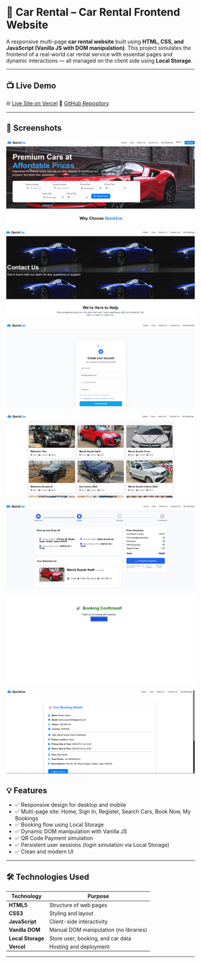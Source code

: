 # 🚗 Car Rental – Car Rental Frontend Website

A responsive multi-page **car rental website** built using **HTML, CSS, and JavaScript (Vanilla JS with DOM manipulation)**. This project simulates the frontend of a real-world car rental service with essential pages and dynamic interactions — all managed on the client side using **Local Storage**.

---

## 📺 Live Demo

🌐 [Live Site on Vercel](https://car-rental-bhanu-sarans-projects.vercel.app) 
📁 [GitHub Repository](https://github.com/your-username/car-rental-frontend)

---

## 📸 Screenshots

![Homepage](photos/homepage.png)

![Contact Us](photos/contactus.png)

![Register](photos/register.png)

![Fleet](photos/fleet.png)

![Booking](photos/booking.png)

![Confirm](photos/confirm.png)

![My Bookings](photos/mybookings.png)


## 💡 Features

- ✅ Responsive design for desktop and mobile
- ✅ Multi-page site: Home, Sign In, Register, Search Cars, Book Now, My Bookings
- ✅ Booking flow using Local Storage
- ✅ Dynamic DOM manipulation with Vanilla JS
- ✅ QR Code Payment simulation
- ✅ Persistent user sessions (login simulation via Local Storage)
- ✅ Clean and modern UI

---

## 🛠 Technologies Used

| Technology      | Purpose                              |
|------------------|--------------------------------------|
| **HTML5**         | Structure of web pages               |
| **CSS3**          | Styling and layout                   |
| **JavaScript**    | Client-side interactivity            |
| **Vanilla DOM**   | Manual DOM manipulation (no libraries) |
| **Local Storage** | Store user, booking, and car data   |
| **Vercel**        | Hosting and deployment               |

---






